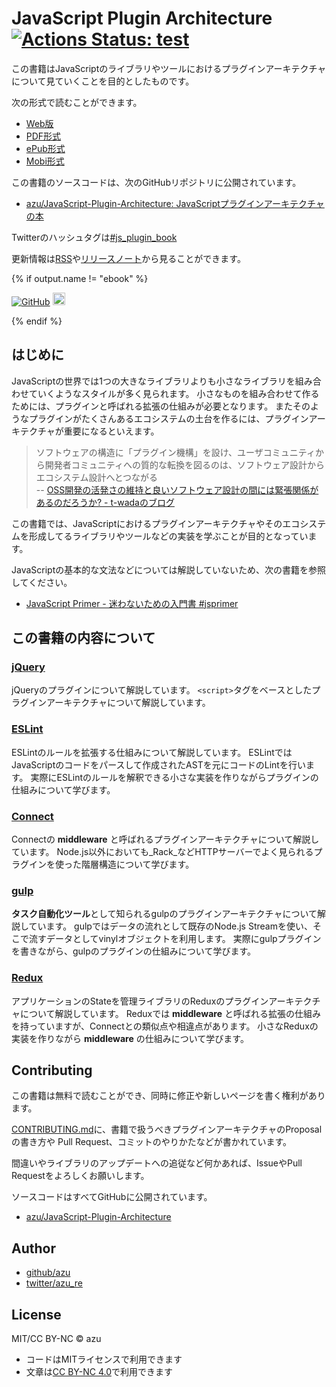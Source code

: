 # JavaScript Plugin Architecture [![Actions Status: test](https://github.com/azu/JavaScript-Plugin-Architecture/workflows/test/badge.svg)](https://github.com/azu/JavaScript-Plugin-Architecture/actions?query=workflow%3A"test")

この書籍はJavaScriptのライブラリやツールにおけるプラグインアーキテクチャについて見ていくことを目的としたものです。

次の形式で読むことができます。

- [Web版](https://azu.github.io/JavaScript-Plugin-Architecture/)
- [PDF形式](https://azu.github.io/JavaScript-Plugin-Architecture/JavaScript-Plugin-Architecture.pdf)
- [ePub形式](https://azu.github.io/JavaScript-Plugin-Architecture/JavaScript-Plugin-Architecture.epub)
- [Mobi形式](https://azu.github.io/JavaScript-Plugin-Architecture/JavaScript-Plugin-Architecture.mobi)

この書籍のソースコードは、次のGitHubリポジトリに公開されています。

- [azu/JavaScript-Plugin-Architecture: JavaScriptプラグインアーキテクチャの本](https://github.com/azu/JavaScript-Plugin-Architecture)

Twitterのハッシュタグは[#js_plugin_book](https://twitter.com/search?f=tweets&q=%23js_plugin_book&src=typd "Twitter #js_plugin_book")

更新情報は[RSS](https://github.com/azu/JavaScript-Plugin-Architecture/releases.atom)や[リリースノート](https://github.com/azu/JavaScript-Plugin-Architecture/releases)から見ることができます。


<!-- textlint-disable -->

{% if output.name != "ebook" %}

<a aria-label="Star azu/JavaScript-Plugin-Architecture on GitHub" href="https://github.com/azu/JavaScript-Plugin-Architecture" class="github-button"><img src="https://monosnap.com/file/MZsfLjZNkSNwTJ33apkwpBjlBZLbSh.png" alt="GitHub"></a> <a href="http://b.hatena.ne.jp/entry/https://github.com/azu/JavaScript-Plugin-Architecture" class="hatena-bookmark-button" data-hatena-bookmark-title="JavaScript Plugin Architecture" data-hatena-bookmark-layout="standard-balloon" data-hatena-bookmark-lang="ja" title="はてなブックマークに追加"><img src="https://b.st-hatena.com/images/entry-button/button-only@2x.png" alt="はてなブックマークに追加" width="20" height="20" style="border: none;" /></a>

{% endif %}

<!-- textlint-enable -->


## はじめに

JavaScriptの世界では1つの大きなライブラリよりも小さなライブラリを組み合わせていくようなスタイルが多く見られます。
小さなものを組み合わせて作るためには、プラグインと呼ばれる拡張の仕組みが必要となります。
またそのようなプラグインがたくさんあるエコシステムの土台を作るには、プラグインアーキテクチャが重要になるといえます。

> ソフトウェアの構造に「プラグイン機構」を設け、ユーザコミュニティから開発者コミュニティへの質的な転換を図るのは、ソフトウェア設計からエコシステム設計へとつながる  
> -- [OSS開発の活発さの維持と良いソフトウェア設計の間には緊張関係があるのだろうか? - t-wadaのブログ](http://t-wada.hatenablog.jp/entry/active-oss-development-vs-simplicity "OSS開発の活発さの維持と良いソフトウェア設計の間には緊張関係があるのだろうか? - t-wadaのブログ")

この書籍では、JavaScriptにおけるプラグインアーキテクチャやそのエコシステムを形成してるライブラリやツールなどの実装を学ぶことが目的となっています。

JavaScriptの基本的な文法などについては解説していないため、次の書籍を参照してください。

- [JavaScript Primer - 迷わないための入門書 #jsprimer](https://jsprimer.net/)

## この書籍の内容について

### [jQuery](ja/jQuery/README.md)

jQueryのプラグインについて解説しています。
`<script>`タグをベースとしたプラグインアーキテクチャについて解説しています。

### [ESLint](ja/ESLint/README.md)

ESLintのルールを拡張する仕組みについて解説しています。
ESLintではJavaScriptのコードをパースして作成されたASTを元にコードのLintを行います。
実際にESLintのルールを解釈できる小さな実装を作りながらプラグインの仕組みについて学びます。

### [Connect](ja/connect/README.md)

Connectの **middleware** と呼ばれるプラグインアーキテクチャについて解説しています。
Node.js以外においても_Rack_などHTTPサーバーでよく見られるプラグインを使った階層構造について学びます。

### [gulp](ja/gulp/README.md)

**タスク自動化ツール**として知られるgulpのプラグインアーキテクチャについて解説しています。
gulpではデータの流れとして既存のNode.js Streamを使い、そこで流すデータとしてvinylオブジェクトを利用します。
実際にgulpプラグインを書きながら、gulpのプラグインの仕組みについて学びます。

### [Redux](ja/Redux/README.md)

アプリケーションのStateを管理ライブラリのReduxのプラグインアーキテクチャについて解説しています。
Reduxでは **middleware** と呼ばれる拡張の仕組みを持っていますが、Connectとの類似点や相違点があります。
小さなReduxの実装を作りながら **middleware** の仕組みについて学びます。

## Contributing

この書籍は無料で読むことができ、同時に修正や新しいページを書く権利があります。

[CONTRIBUTING.md](https://github.com/azu/JavaScript-Plugin-Architecture/blob/master/CONTRIBUTING.md)に、書籍で扱うべきプラグインアーキテクチャのProposalの書き方や
Pull Request、コミットのやりかたなどが書かれています。

間違いやライブラリのアップデートへの追従など何かあれば、IssueやPull Requestをよろしくお願いします。

ソースコードはすべてGitHubに公開されています。

- [azu/JavaScript-Plugin-Architecture](https://github.com/azu/JavaScript-Plugin-Architecture)

## Author

- [github/azu](https://github.com/azu)
- [twitter/azu_re](https://twitter.com/azu_re)

## License

MIT/CC BY-NC © azu

- コードはMITライセンスで利用できます
- 文章は[CC BY-NC 4.0](http://creativecommons.org/licenses/by-nc/4.0/ "CC BY-NC 4.0")で利用できます
